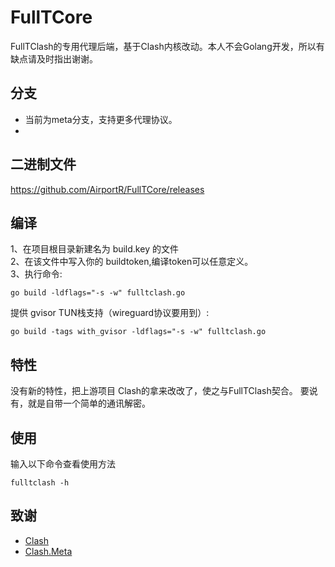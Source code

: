 # FullTCore
FullTClash的专用代理后端，基于Clash内核改动。本人不会Golang开发，所以有缺点请及时指出谢谢。

## 分支
* 当前为meta分支，支持更多代理协议。
* 
## 二进制文件

https://github.com/AirportR/FullTCore/releases

## 编译

1、在项目根目录新建名为 build.key 的文件\
2、在该文件中写入你的 buildtoken,编译token可以任意定义。\
3、执行命令:
```shell
go build -ldflags="-s -w" fulltclash.go
```
提供 gvisor TUN栈支持（wireguard协议要用到）:
```shell
go build -tags with_gvisor -ldflags="-s -w" fulltclash.go
```
## 特性

没有新的特性，把上游项目 Clash的拿来改改了，使之与FullTClash契合。
要说有，就是自带一个简单的通讯解密。

## 使用

输入以下命令查看使用方法
```shell
fulltclash -h 
```

## 致谢

* [Clash](https://github.com/Dreamacro/clash)
* [Clash.Meta](https://github.com/metacubex/clash.meta)
